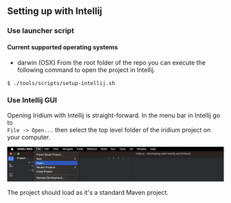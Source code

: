 ## Setting up with Intellij

### Use launcher script
#### Current supported operating systems
* darwin (OSX)
From the root folder of the repo you can execute the following command to open the project in Intellij.
```shell
$ ./tools/scripts/setup-intellij.sh
```
### Use Intellij GUI
Opening Iridium with Intellij is straight-forward.  In the menu bar in Intellij go to  
`File -> Open...` then select the top level folder of the iridium project on your computer.

![Open with Intellij](../images/open-with-intellij.png)

The project should load as it's a standard Maven project. 


